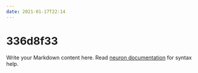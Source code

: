 ```yaml
---
date: 2021-01-17T22:14
---
```


# 336d8f33

Write your Markdown content here. Read [neuron documentation](https://neuron.zettel.page/2011404.html) for syntax help.

